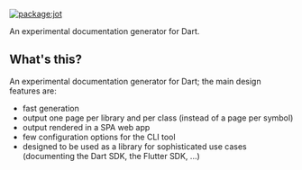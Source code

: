 [![package:jot](https://github.com/devoncarew/jot/actions/workflows/dart.yaml/badge.svg)](https://github.com/devoncarew/jot/actions/workflows/dart.yaml)

An experimental documentation generator for Dart.

## What's this?

An experimental documentation generator for Dart; the main design features are:

- fast generation
- output one page per library and per class (instead of a page per symbol)
- output rendered in a SPA web app
- few configuration options for the CLI tool
- designed to be used as a library for sophisticated use cases (documenting the
  Dart SDK, the Flutter SDK, ...)
